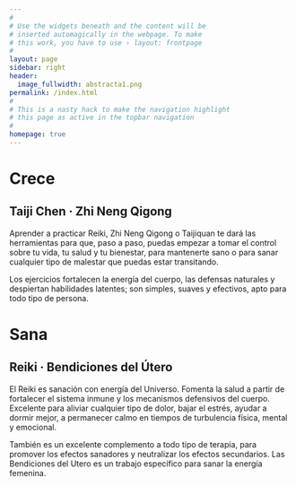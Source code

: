 ```yaml
---
#
# Use the widgets beneath and the content will be
# inserted automagically in the webpage. To make
# this work, you have to use › layout: frontpage
#
layout: page
sidebar: right
header:
  image_fullwidth: abstracta1.png
permalink: /index.html
#
# This is a nasty hack to make the navigation highlight
# this page as active in the topbar navigation
#
homepage: true
---
```

# Crece

## Taiji Chen · Zhi Neng Qigong
Aprender a practicar Reiki, Zhi Neng Qigong o Taijiquan te dará las herramientas para que, paso a paso, puedas empezar a tomar el control sobre tu vida, tu salud y tu bienestar, para mantenerte sano o para sanar cualquier tipo de malestar que puedas estar transitando.

Los ejercicios fortalecen la energía del cuerpo, las defensas naturales y despiertan habilidades latentes; son simples, suaves y efectivos, apto para todo tipo de persona.

# Sana

## Reiki · Bendiciones del Útero
El Reiki es sanación con energía del Universo. Fomenta la salud a partir de fortalecer el sistema inmune y los mecanismos defensivos del cuerpo. Excelente para aliviar cualquier tipo de dolor, bajar el estrés, ayudar a dormir mejor, a permanecer calmo en tiempos de turbulencia física, mental y emocional. 

También es un excelente complemento a todo tipo de terapia, para promover los efectos sanadores y neutralizar los efectos secundarios. Las Bendiciones del Utero es un trabajo específico para sanar la energía femenina.
